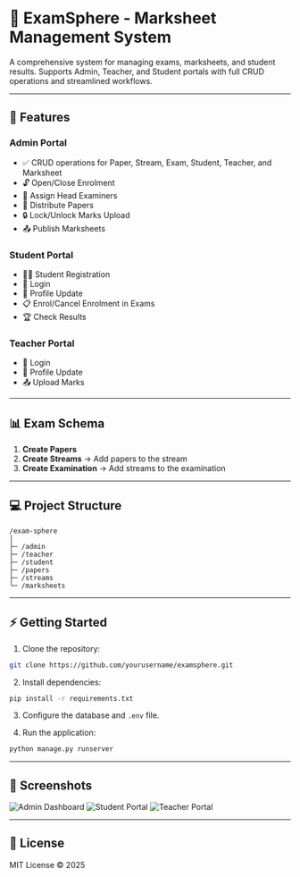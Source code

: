 # 📝 ExamSphere - Marksheet Management System

A comprehensive system for managing exams, marksheets, and student results.
Supports Admin, Teacher, and Student portals with full CRUD operations and streamlined workflows.

---

## 🚀 Features

### Admin Portal

* ✅ CRUD operations for Paper, Stream, Exam, Student, Teacher, and Marksheet
* 🔓 Open/Close Enrolment
* 🎯 Assign Head Examiners
* 📝 Distribute Papers
* 🔒 Lock/Unlock Marks Upload
* 📤 Publish Marksheets

### Student Portal

* 🧑‍🎓 Student Registration
* 🔑 Login
* 📝 Profile Update
* 📋 Enrol/Cancel Enrolment in Exams
* 🏆 Check Results

### Teacher Portal

* 🔑 Login
* 📝 Profile Update
* 📤 Upload Marks

---

## 📊 Exam Schema

1. **Create Papers**
2. **Create Streams** → Add papers to the stream
3. **Create Examination** → Add streams to the examination

---

## 💻 Project Structure

```
/exam-sphere
│
├─ /admin
├─ /teacher
├─ /student
├─ /papers
├─ /streams
└─ /marksheets
```

---

## ⚡ Getting Started

1. Clone the repository:

```bash
git clone https://github.com/yourusername/examsphere.git
```

2. Install dependencies:

```bash
pip install -r requirements.txt
```

3. Configure the database and `.env` file.

4. Run the application:

```bash
python manage.py runserver
```

---

## 🌟 Screenshots

![Admin Dashboard](https://via.placeholder.com/400x200?text=Admin+Dashboard)
![Student Portal](https://via.placeholder.com/400x200?text=Student+Portal)
![Teacher Portal](https://via.placeholder.com/400x200?text=Teacher+Portal)

---

## 📌 License

MIT License © 2025
